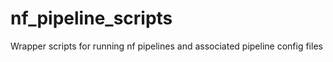 # nf_pipeline_scripts
Wrapper scripts for running nf pipelines and associated pipeline config files

